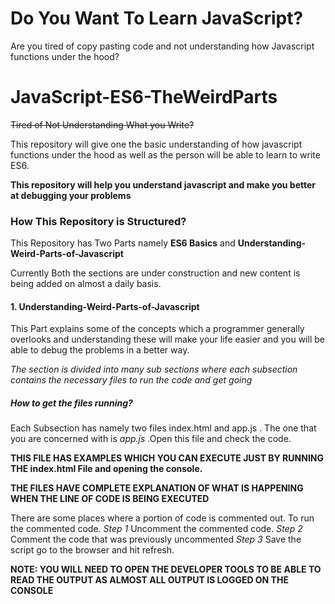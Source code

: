 # Do You Want To Learn JavaScript? 
Are you tired of copy pasting code and not understanding how Javascript functions under the hood?
# JavaScript-ES6-TheWeirdParts
~~Tired of Not Understanding What you Write?~~ 

This repository will give one the basic understanding of how javascript functions under the hood as well as the person will be able to learn to write ES6. 
 
**This repository will help you understand javascript and make you better at debugging your problems**

### How This Repository is Structured?

This Repository has Two Parts namely **ES6 Basics** and **Understanding-Weird-Parts-of-Javascript**

Currently Both the sections are under construction and new content is being added on almost a daily basis.

#### 1. Understanding-Weird-Parts-of-Javascript

This Part explains some of the concepts which a programmer generally overlooks and understanding these will make your life easier and you will be able to debug the problems in a better way.

*The section is divided into many sub sections where each subsection contains the necessary files to run the code and get going*

##### How to get the files running?

 Each Subsection has namely two files index.html and app.js . The one that you are concerned with is *app.js* 
.Open this file and check the code. 

**THIS FILE HAS EXAMPLES WHICH YOU CAN EXECUTE JUST BY RUNNING THE index.html File and opening the console.**

**THE FILES HAVE COMPLETE EXPLANATION OF WHAT IS HAPPENING WHEN THE LINE OF CODE IS BEING EXECUTED**

There are some places where a portion of code is commented out. To run the commented code.
*Step 1* Uncomment the commented code.
*Step 2* Comment the code that was previously uncommented 
*Step 3* Save the script go to the browser and hit refresh.

**NOTE: YOU WILL NEED TO OPEN THE DEVELOPER TOOLS TO BE ABLE TO READ THE OUTPUT AS ALMOST ALL OUTPUT IS LOGGED ON THE CONSOLE**
